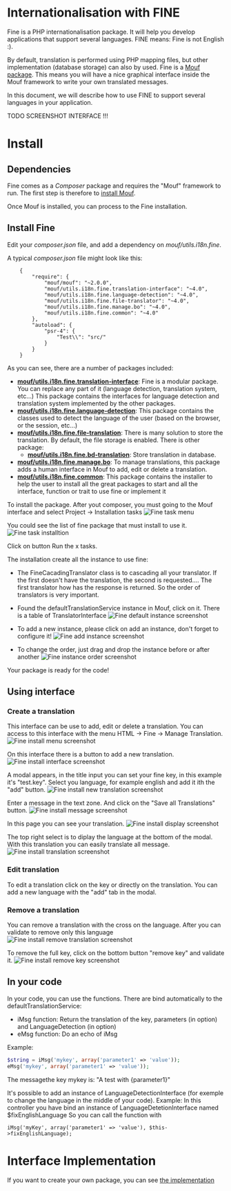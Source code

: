 Internationalisation with FINE
==============================

Fine is a PHP internationalisation package. It will help you develop applications that support several languages.
FINE means: Fine is not English :).

By default, translation is performed using PHP mapping files, but other implementation (database storage) can also by used.
Fine is a [Mouf package](http://mouf-php.com).
This means you will have a nice graphical interface inside the Mouf framework to write your own translated messages.

In this document, we will describe how to use FINE to support several languages in your application.

TODO SCREENSHOT INTERFACE !!!

Install
=======

Dependencies
------------

Fine comes as a *Composer* package and requires the "Mouf" framework to run.
The first step is therefore to [install Mouf](http://www.mouf-php.com/).

Once Mouf is installed, you can process to the Fine installation.

Install Fine
--------------

Edit your *composer.json* file, and add a dependency on *mouf/utils.i18n.fine*.

A typical *composer.json* file might look like this:

```
    {
        "require": {
            "mouf/mouf": "~2.0.0",
            "mouf/utils.i18n.fine.translation-interface": "~4.0",
            "mouf/utils.i18n.fine.language-detection": "~4.0",
            "mouf/utils.i18n.fine.file-translator": "~4.0",
            "mouf/utils.i18n.fine.manage.bo": "~4.0",
            "mouf/utils.i18n.fine.common": "~4.0"
        },
        "autoload": {
            "psr-4": {
                "Test\\": "src/"
            }
        }
    }
```

As you can see, there are a number of packages included:

- [**mouf/utils.i18n.fine.translation-interface**](http://mouf-php.com/packages/mouf/utils.i18n.fine.translation-interface/README.md): Fine is a modular package. You can replace any part of it (language detection, translation system, etc...)
  This package contains the interfaces for language detection and translation system implemented by the other packages.
- [**mouf/utils.i18n.fine.language-detection**](http://mouf-php.com/packages/mouf/utils.i18n.fine.language-detection/README.md): This package contains the classes used to detect the language of the user (based on the browser, or the session, etc...)
- [**mouf/utils.i18n.fine.file-translation**](http://mouf-php.com/packages/mouf/utils.i18n.fine.file-translator/README.md): There is many solution to store the translation. By default, the file storage is enabled. There is other package:
    - [**mouf/utils.i18n.fine.bd-translation**](http://mouf-php.com/packages/mouf/utils.i18n.fine.bd-translation/README.md): Store translation in database.
- [**mouf/utils.i18n.fine.manage.bo**](http://mouf-php.com/packages/mouf/utils.i18n.fine.manage.bo/README.md): To manage translations, this package adds a human interface in Mouf to add, edit or delete a translation. 
- [**mouf/utils.i18n.fine.common**](http://mouf-php.com/packages/mouf/utils.i18n.fine.common/README.md): This package contains the installer to help the user to install all the great packages to start and all the interface, function or trait to use fine or implement it

To install the package. After yout composer, you must going to the Mouf interface and select Project -> Installation tasks
![Fine task menu](images/01_task_menu.png)

You could see the list of fine package that must install to use it.
![Fine task installtion](images/02_task.png)

Click on button Run the x tasks.

The installation create all the instance to use fine:

- The FineCacadingTranslator class is to cascading all your translator. If the first doesn't have the translation, the second is requested.... 
The first translator how has the response is returned. So the order of translators is very important.

- Found the defaultTranslationService instance in Mouf, click on it.
There is a table of TranslatorInterface
![Fine default instance screenshot](images/03_default_instance.png)

- To add a new instance, please click on add an instance, don't forget to configure it!
![Fine add instance screenshot](images/04_add_instance.png)

- To change the order, just drag and drop the instance before or after another
![Fine instance order screenshot](images/05_instance_order.png)

Your package is ready for the code!




Using interface
---------------

### Create a translation

This interface can be use to add, edit or delete a translation.
You can access to this interface with the menu HTML -> Fine -> Manage Translation.
![Fine install menu screenshot](images/06_menu.png)

On this interface there is a button to add a new translation.
![Fine install interface screenshot](images/07_interface.png)

A modal appears, in the title input you can set your fine key, in this example it's "test.key".
Select you language, for example english and add it ith the "add" button.
![Fine install new translation screenshot](images/08_new_translation.png)

Enter a message in the text zone. And click on the "Save all Translations" button.
![Fine install message screenshot](images/09_message.png)

In this page you can see your translation.
![Fine install display screenshot](images/10_display.png)

The top right select is to diplay the language at the bottom of the modal. With this translation you can easily translate all message.
![Fine install translation screenshot](images/11_translation.png)

### Edit translation

To edit a translation click on the key or directly on the translation.
You can add a new language with the "add" tab in the modal.

### Remove a translation

You can remove a translation with the cross on the language.
After you can validate to remove only this language
![Fine install remove translation screenshot](images/12_remove_translation.png)

To remove the full key, click on the bottom button "remove key" and validate it.
![Fine install remove key screenshot](images/13_remove_key.png)


In your code
------------

In your code, you can use the functions. There are bind automatically to the defaultTranslationService:

- iMsg function: Return the translation of the key, parameters (in option) and LanguageDetection (in option)
- eMsg function: Do an echo of iMsg

Example:
```php
$string = iMsg('mykey', array('parameter1' => 'value'));
eMsg('mykey', array('parameter1' => 'value'));
```
The messagethe key mykey is: "A test with {parameter1}"

It's possible to add an instance of LanguageDetectionInterface (for exemple to change the language in the middle of your code).
Example:
In this controller you have bind an instance of LanguageDetetionInterface named $fixEnglishLanguage
So you can call the function with
```
iMsg('myKey', array('parameter1' => 'value'), $this->fixEnglishLanguage);
```

Interface Implementation
========================

If you want to create your own package, you can see [the implementation](doc/implementation.md)
